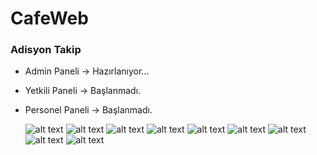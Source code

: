 <h1>CafeWeb</h1>
  <h3>Adisyon Takip</h3>
  <ul>
  <li><p>Admin Paneli -> Hazırlanıyor...</p></li>
  <li><p>Yetkili Paneli -> Başlanmadı.</p></li>
  <li><p>Personel Paneli -> Başlanmadı.</p></li>
  
  ![alt text](https://github.com/totor-iot/CafeWeb/blob/master/Pictures/Login.png?raw=true)
  ![alt text](https://github.com/totor-iot/CafeWeb/blob/master/Pictures/AdminPaneli1.png?raw=true)
  ![alt text](https://github.com/totor-iot/CafeWeb/blob/master/Pictures/AdminPaneli2.png?raw=true)
  ![alt text](https://github.com/totor-iot/CafeWeb/blob/master/Pictures/AdminPaneli3.png?raw=true)
  ![alt text](https://github.com/totor-iot/CafeWeb/blob/master/Pictures/AdminPaneli4.png?raw=true)
  ![alt text](https://github.com/totor-iot/CafeWeb/blob/master/Pictures/AdminPaneli5.png?raw=true)
  ![alt text](https://github.com/totor-iot/CafeWeb/blob/master/Pictures/AdminPaneli6.png?raw=true)
  ![alt text](https://github.com/totor-iot/CafeWeb/blob/master/Pictures/AdminPaneli7.png?raw=true)
  ![alt text](https://github.com/totor-iot/CafeWeb/blob/master/Pictures/AdminPaneli8.png?raw=true)
